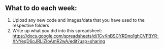 ## What to do each week:

1. Upload any new code and images/data that you have used to the respective folders
2. Write up what you did into this spreadsheet: https://docs.google.com/spreadsheets/d/1CvKnBSCYRDnq1ghCVFBYR-XNYeqD6oJRLlZIoAmR2wA/edit?usp=sharing
